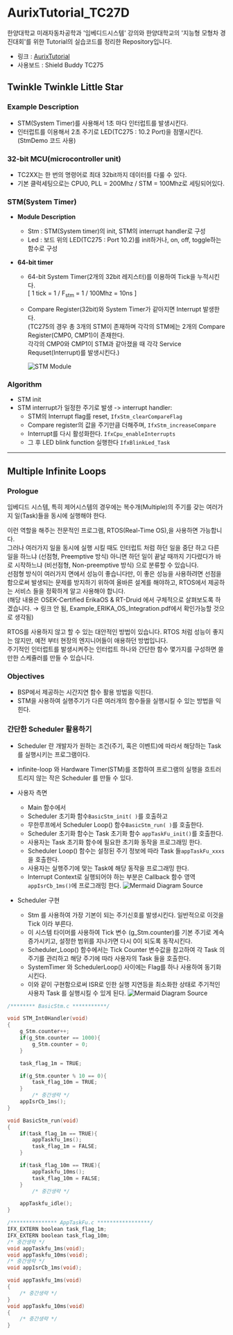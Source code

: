 # AurixTutorial_TC27D
한양대학교 미래자동차공학과 '임베디드시스템' 강의와 한양대학교의 '지능형 모형차 경진대회'를 위한 Tutorial의 실습코드를 정리한 Repository입니다.   
- 링크 : [AurixTutorial](https://aurixtutorial.readthedocs.io/ko/latest/index.html)
- 사용보드 : Shield Buddy TC275

## Twinkle Twinkle Little Star
### Example Description
- STM(System Timer)를 사용해서 1초 마다 인터럽트를 발생시킨다.
- 인터럽트를 이용해서 2초 주기로 LED(TC275 : 10.2 Port)을 점멸시킨다.   
(StmDemo 코드 사용)

### 32-bit MCU(microcontroller unit)
- TC2XX는 한 번의 명령어로 최대 32bit까지 데이터를 다룰 수 있다.
- 기본 클럭세팅으로는 CPU0, PLL = 200Mhz / STM = 100Mhz로 세팅되어있다.

### STM(System Timer)
- **Module Description**
  - Stm : STM(System timer)의 init, STM의 interrupt handler로 구성
  - Led : 보드 위의 LED(TC275 : Port 10.2)를 init하거나, on, off, toggle하는 함수로 구성

- **64-bit timer**   
  - 64-bit System Timer(2개의 32bit 레지스터)를 이용하여 Tick을 누적시킨다.   
    [ 1 tick = 1 / F<sub>stm</sub> = 1 / 100Mhz = 10ns ]   
  - Compare Register(32bit)와 System Timer가 같아지면 Interrupt 발생한다.   
    (TC275의 경우 총 3개의 STM이 존재하며 각각의 STM에는 2개의 Compare Register(CMP0, CMP1)이 존재한다.   
    각각의 CMP0와 CMP1이 STM과 같아졌을 때 각각 Service Requset(Interrupt)를 발생시킨다.)

    ![STM Module](https://aurixtutorial.readthedocs.io/ko/latest/images/TwinkleTwinkleLittleStar_GeneralBlockDiagram.png) 
  
### Algorithm
- STM init
- STM interrupt가 일정한 주기로 발생 -> interrupt handler:
  - STM의 Interrupt flag를 reset, <code>IfxStm_clearCompareFlag</code>
  - Compare register의 값을 주기만큼 더해주며, <code>IfxStm_increaseCompare</code>
  - Interrupt를 다시 활성화한다. <code>IfxCpu_enableInterrupts</code>
  - 그 후 LED blink function 실행한다 <code>IfxBlinkLed_Task</code>
---

## Multiple Infinite Loops
### Prologue
임베디드 시스템, 특히 제어시스템의 경우에는 복수개(Multiple)의 주기를 갖는 여러가지 일(Task)들을 동시에 실행해야 한다.   

이런 역할을 해주는 전문적인 프로그램, RTOS(Real-Time OS),을 사용하면 가능합니다.   
그러나 여러가지 일을 동시에 실행 시킬 때도 인터럽트 처럼 하던 일을 중단 하고 다른 일을 하느냐 (선점형, Preemptive 방식) 아니면 하던 일이 끝날 때까지 기다렸다가 바로 시작하느냐 (비선점형, Non-preemptive 방식) 으로 분류할 수 있습니다.   
선점형 방식이 여러가지 면에서 성능이 좋습니다만, 이 좋은 성능을 사용하려면 선점을 함으로써 발생되는 문제를 방지하기 위하여 올바른 설계를 해야하고, RTOS에서 제공하는 서비스 들을 정확하게 알고 사용해야 합니다.   
(해당 내용은 OSEK-Certified ErikaOS & RT-Druid 에서 구체적으로 살펴보도록 하겠습니다. → 링크 안 됨, Example_ERIKA_OS_Integration.pdf에서 확인가능할 것으로 생각됨)

RTOS를 사용하지 않고 할 수 있는 대안적인 방법이 있습니다. RTOS 처럼 성능이 좋지는 않지만, 예전 부터 현장의 엔지니어들이 애용하던 방법입니다.   
주기적인 인터럽트를 발생시켜주는 인터럽트 하나와 간단한 함수 몇가지를 구성하면 쓸만한 스케쥴러를 만들 수 있습니다.
    
### Objectives
- BSP에서 제공하는 시간지연 함수 활용 방법을 익힌다.
- STM을 사용하여 실행주기가 다른 여러개의 함수들을 실행시킬 수 있는 방법을 익힌다.
  
### 간단한 Scheduler 활용하기
- Scheduler 란 개발자가 원하는 조건(주기, 혹은 이벤트)에 따라서 해당하는 Task 를 실행시키는 프로그램이다.
- infinite-loop 와 Hardware Timer(STM)를 조합하여 프로그램의 실행을 흐트러트리지 않는 작은 Scheduler 를 만들 수 있다.

- 사용자 측면
  - Main 함수에서
  - Scheduler 초기화 함수<code>BasicStm_init( )</code>를 호출하고
  - 무한루프에서 Scheduler Loop() 함수<code>BasicStm_run( )</code>를 호출한다.
  - Scheduler 초기화 함수는 Task 초기화 함수 <code>appTaskFu_init()</code>를 호출한다.
  - 사용자는 Task 초기화 함수에 필요한 초기화 동작을 프로그래밍 한다.
  - Scheduler Loop() 함수는 설정된 주기 정보에 따라 Task 들<code>appTaskFu_xxxs</code>을 호출한다.
  - 사용자는 실행주기에 맞는 Task에 해당 동작을 프로그래밍 한다.
  - Interrupt Context로 실행되어야 하는 부분은 Callback 함수 영역<code>appIsrCb_1ms()</code>에 프로그래밍 한다.
  ![Mermaid Diagram Source](https://aurixtutorial.readthedocs.io/ko/latest/images/MultipleInfiniteLoops_user.svg)
  
- Scheduler 구현
  - Stm 를 사용하여 가장 기본이 되는 주기신호를 발생시킨다. 일반적으로 이것을 Tick 이라 부른다.
  - 이 시스템 타이머를 사용하여 Tick 변수 (g_Stm.counter)를 기본 주기로 계속 증가시키고, 설정한 범위를 지나가면 다시 0이 되도록 동작시킨다.
  - Scheduler_Loop() 함수에서는 Tick Counter 변수값을 참고하여 각 Task 의 주기를 관리하고 해당 주기에 따라 사용자의 Task 들을 호출한다.
  - SystemTimer 와 SchedulerLoop() 사이에는 Flag를 하나 사용하여 동기화 시킨다.
  - 이와 같이 구현함으로써 ISR로 인한 실행 지연등을 최소화한 상태로 주기적인 사용자 Task 를 실행시킬 수 있게 된다.
  ![Mermaid Diagram Source](https://aurixtutorial.readthedocs.io/ko/latest/images/MultipleInfiniteLoops_developer.svg)

```c
/******** BasicStm.c ***********/

void STM_Int0Handler(void)
{
    g_Stm.counter++;
    if(g_Stm.counter == 1000){
        g_Stm.counter = 0;
    }

    task_flag_1m = TRUE;

    if(g_Stm.counter % 10 == 0){
        task_flag_10m = TRUE;
    }
        /* 중간생략 */
    appIsrCb_1ms();
}

void BasicStm_run(void)
{
    if(task_flag_1m == TRUE){
        appTaskfu_1ms();
        task_flag_1m = FALSE;
    }

    if(task_flag_10m == TRUE){
        appTaskfu_10ms();
        task_flag_10m = FALSE;
    }
        /* 중간생략 */

    appTaskfu_idle();
}
```

```c
/*************** AppTaskFu.c *****************/
IFX_EXTERN boolean task_flag_1m;
IFX_EXTERN boolean task_flag_10m;
/* 중간생략 */
void appTaskfu_1ms(void);
void appTaskfu_10ms(void);
/* 중간생략 */
void appIsrCb_1ms(void);

void appTaskfu_1ms(void)
{
    /* 중간생략 */
}
void appTaskfu_10ms(void)
{
    /* 중간생략 */   
}
```
